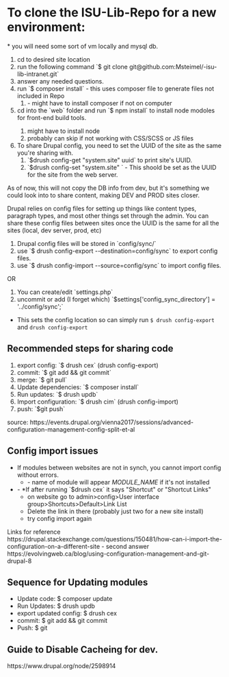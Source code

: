 <h1>To clone the ISU-Lib-Repo for a new environment:</h1>
* you will need some sort of vm locally and mysql db.

<ol>
  <li>cd to desired site location</li>
  <li>run the following command `$ git clone git@github.com:Msteimel/-isu-lib-intranet.git`</li>
  <li>answer any needed questions.</li>
  <li>run `$ composer install` - this uses composer file to generate files not included in Repo
    <ol><li>- might have to install composer if not on computer</li></ol>
  </li>
  <li>cd into the `web` folder and run `$ npm install` to install node modoles for front-end build tools.</li>
  <ol>
    <li>might have to install node</li>
    <li>probably can skip if not working with CSS/SCSS or JS files</li>
  </ol>
  <li>To share Drupal config, you need to set the UUID of the site as the same you're sharing with.
    <ol>
      <li>`$drush config-get "system.site" uuid` to print site's UUID.</li>
      <li> `$drush config-set "system.site" <NEW UUID>` - This shoold be set as the UUID for the site from the web server.</li>
    </ol>
  </li>
</ol>

As of now, this will not copy the DB info from dev, but it's something we could look into to share content, making DEV and PROD sites closer.

Drupal relies on config files for setting up things like content types, paragraph types, and most other things set through the admin.
You can share these config files between sites once the UUID is the same for all the sites (local, dev server, prod, etc)

<ol>
  <li>Drupal config files will be stored in `config/sync/`</li>
  <li>use `$ drush config-export --destination=config/sync` to export config files.</li>
  <li>use `$ drush config-import --source=config/sync` to import config files.</li>
</ol>
   OR
<ol>
  <li>You can create/edit `settings.php`</li>
  <li>uncommit or add (I forget which) `$settings['config_sync_directory'] = '../config/sync';`</li>
</ol>

- This sets the config location so can simply run `$ drush config-export` and `drush config-export`

<h2>Recommended steps for sharing code</h2>
<ol>
  <li>export config: `$ drush cex` (drush config-export)</li>
  <li>commit: `$ git add && git commit`</li>
  <li>merge: `$ git pull`</li>
  <li>Update dependencies: `$ composer install`</li>
  <li>Run updates: `$ drush updb`</li>
  <li>Import configuration: `$ drush cim` (drush config-import)</li>
  <li>push: `$git push`</li>
</ol>
source: https://events.drupal.org/vienna2017/sessions/advanced-configuration-management-config-split-et-al

<h2> Config import issues </h2>
  <ul>
    <li>
      If modules between websites are not in synch, you cannot import config without errors.
        <ul><li>- name of module will appear <em>MODULE_NAME</em> if it's not installed</li></ul>
    </li>
    <li>
      - *If after running `$drush cex` it says "Shortcut" or "Shortcut Links" 
          <ul>
            <li>on website go to admin>config>User interface group>Shortcuts>Default>Link List</li>
            <li>Delete the link in there (probably just two for a new site install)</li>
            <li>try config import again</li>
          </ul>
    </li>
  </ul>
Links for reference
https://drupal.stackexchange.com/questions/150481/how-can-i-import-the-configuration-on-a-different-site - second answer
https://evolvingweb.ca/blog/using-configuration-management-and-git-drupal-8

<h2>Sequence for Updating modules</h2>
<ul>
  <li>Update code: $ composer update</li>
  <li>Run Updates: $ drush updb</li>
  <li>export updated config: $ drush cex</li>
  <li>commit: $ git add && git commit</li>
  <li>Push: $ git</li>
</ul>

<h2>Guide to Disable Cacheing for dev.</h2>
https://www.drupal.org/node/2598914
